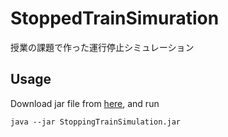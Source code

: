 # StoppedTrainSimuration
授業の課題で作った運行停止シミュレーション

## Usage
Download jar file from [here](https://github.com/chomin/StoppingTrainSimulation/releases), and run
```
java --jar StoppingTrainSimulation.jar
```
